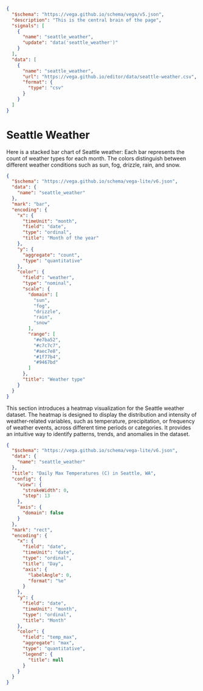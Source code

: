 ```json vega
{
  "$schema": "https://vega.github.io/schema/vega/v5.json",
  "description": "This is the central brain of the page",
  "signals": [
    {
      "name": "seattle_weather",
      "update": "data('seattle_weather')"
    }
  ],
  "data": [
    {
      "name": "seattle_weather",
      "url": "https://vega.github.io/editor/data/seattle-weather.csv",
      "format": {
        "type": "csv"
      }
    }
  ]
}
```


# Seattle Weather

Here is a stacked bar chart of Seattle weather:
Each bar represents the count of weather types for each month.
The colors distinguish between different weather conditions such as sun, fog, drizzle, rain, and snow.


```json vega-lite
{
  "$schema": "https://vega.github.io/schema/vega-lite/v6.json",
  "data": {
    "name": "seattle_weather"
  },
  "mark": "bar",
  "encoding": {
    "x": {
      "timeUnit": "month",
      "field": "date",
      "type": "ordinal",
      "title": "Month of the year"
    },
    "y": {
      "aggregate": "count",
      "type": "quantitative"
    },
    "color": {
      "field": "weather",
      "type": "nominal",
      "scale": {
        "domain": [
          "sun",
          "fog",
          "drizzle",
          "rain",
          "snow"
        ],
        "range": [
          "#e7ba52",
          "#c7c7c7",
          "#aec7e8",
          "#1f77b4",
          "#9467bd"
        ]
      },
      "title": "Weather type"
    }
  }
}
```


This section introduces a heatmap visualization for the Seattle weather dataset.
The heatmap is designed to display the distribution and intensity of weather-related variables,
such as temperature, precipitation, or frequency of weather events, across different time periods or categories.
It provides an intuitive way to identify patterns, trends, and anomalies in the dataset.


```json vega-lite
{
  "$schema": "https://vega.github.io/schema/vega-lite/v6.json",
  "data": {
    "name": "seattle_weather"
  },
  "title": "Daily Max Temperatures (C) in Seattle, WA",
  "config": {
    "view": {
      "strokeWidth": 0,
      "step": 13
    },
    "axis": {
      "domain": false
    }
  },
  "mark": "rect",
  "encoding": {
    "x": {
      "field": "date",
      "timeUnit": "date",
      "type": "ordinal",
      "title": "Day",
      "axis": {
        "labelAngle": 0,
        "format": "%e"
      }
    },
    "y": {
      "field": "date",
      "timeUnit": "month",
      "type": "ordinal",
      "title": "Month"
    },
    "color": {
      "field": "temp_max",
      "aggregate": "max",
      "type": "quantitative",
      "legend": {
        "title": null
      }
    }
  }
}
```
